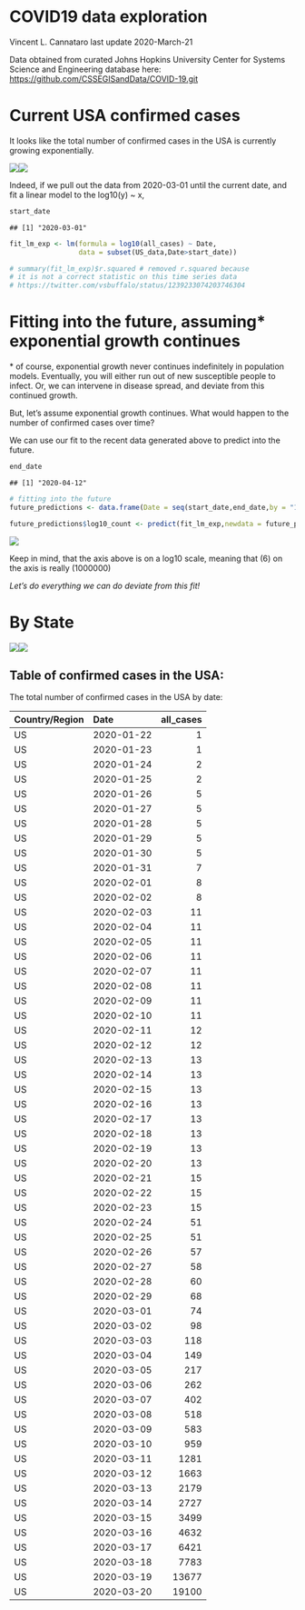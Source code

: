 COVID19 data exploration
================
Vincent L. Cannataro
last update 2020-March-21

Data obtained from curated Johns Hopkins University Center for Systems
Science and Engineering database here:
<https://github.com/CSSEGISandData/COVID-19.git>

# Current USA confirmed cases

It looks like the total number of confirmed cases in the USA is
currently growing
exponentially.

![](COVID19_initial_data_analyses_CannataroV_files/figure-gfm/unnamed-chunk-1-1.png)<!-- -->![](COVID19_initial_data_analyses_CannataroV_files/figure-gfm/unnamed-chunk-1-2.png)<!-- -->

Indeed, if we pull out the data from 2020-03-01 until the current date,
and fit a linear model to the log10(y) ~ x,

``` r
start_date
```

    ## [1] "2020-03-01"

``` r
fit_lm_exp <- lm(formula = log10(all_cases) ~ Date, 
                 data = subset(US_data,Date>start_date))

# summary(fit_lm_exp)$r.squared # removed r.squared because 
# it is not a correct statistic on this time series data 
# https://twitter.com/vsbuffalo/status/1239233074203746304 
```

<!-- We find an $R^2$ value of 0.997 -->

# Fitting into the future, assuming\* exponential growth continues

\* of course, exponential growth never continues indefinitely in
population models. Eventually, you will either run out of new
susceptible people to infect. Or, we can intervene in disease spread,
and deviate from this continued growth.

But, let’s assume exponential growth continues. What would happen to the
number of confirmed cases over time?

We can use our fit to the recent data generated above to predict into
the future.

``` r
end_date
```

    ## [1] "2020-04-12"

``` r
# fitting into the future 
future_predictions <- data.frame(Date = seq(start_date,end_date,by = "1 day"))

future_predictions$log10_count <- predict(fit_lm_exp,newdata = future_predictions)
```

![](COVID19_initial_data_analyses_CannataroV_files/figure-gfm/fitting%20into%20the%20future%20plot-1.png)<!-- -->

Keep in mind, that the axis above is on a log10 scale, meaning that
\(6\) on the axis is really \(1000000\)

*Let’s do everything we can do deviate from this
fit\!*

# By State

![](COVID19_initial_data_analyses_CannataroV_files/figure-gfm/plotting%20states-1.png)<!-- -->![](COVID19_initial_data_analyses_CannataroV_files/figure-gfm/plotting%20states-2.png)<!-- -->

## Table of confirmed cases in the USA:

The total number of confirmed cases in the USA by date:

| Country/Region | Date       | all\_cases |
| :------------- | :--------- | ---------: |
| US             | 2020-01-22 |          1 |
| US             | 2020-01-23 |          1 |
| US             | 2020-01-24 |          2 |
| US             | 2020-01-25 |          2 |
| US             | 2020-01-26 |          5 |
| US             | 2020-01-27 |          5 |
| US             | 2020-01-28 |          5 |
| US             | 2020-01-29 |          5 |
| US             | 2020-01-30 |          5 |
| US             | 2020-01-31 |          7 |
| US             | 2020-02-01 |          8 |
| US             | 2020-02-02 |          8 |
| US             | 2020-02-03 |         11 |
| US             | 2020-02-04 |         11 |
| US             | 2020-02-05 |         11 |
| US             | 2020-02-06 |         11 |
| US             | 2020-02-07 |         11 |
| US             | 2020-02-08 |         11 |
| US             | 2020-02-09 |         11 |
| US             | 2020-02-10 |         11 |
| US             | 2020-02-11 |         12 |
| US             | 2020-02-12 |         12 |
| US             | 2020-02-13 |         13 |
| US             | 2020-02-14 |         13 |
| US             | 2020-02-15 |         13 |
| US             | 2020-02-16 |         13 |
| US             | 2020-02-17 |         13 |
| US             | 2020-02-18 |         13 |
| US             | 2020-02-19 |         13 |
| US             | 2020-02-20 |         13 |
| US             | 2020-02-21 |         15 |
| US             | 2020-02-22 |         15 |
| US             | 2020-02-23 |         15 |
| US             | 2020-02-24 |         51 |
| US             | 2020-02-25 |         51 |
| US             | 2020-02-26 |         57 |
| US             | 2020-02-27 |         58 |
| US             | 2020-02-28 |         60 |
| US             | 2020-02-29 |         68 |
| US             | 2020-03-01 |         74 |
| US             | 2020-03-02 |         98 |
| US             | 2020-03-03 |        118 |
| US             | 2020-03-04 |        149 |
| US             | 2020-03-05 |        217 |
| US             | 2020-03-06 |        262 |
| US             | 2020-03-07 |        402 |
| US             | 2020-03-08 |        518 |
| US             | 2020-03-09 |        583 |
| US             | 2020-03-10 |        959 |
| US             | 2020-03-11 |       1281 |
| US             | 2020-03-12 |       1663 |
| US             | 2020-03-13 |       2179 |
| US             | 2020-03-14 |       2727 |
| US             | 2020-03-15 |       3499 |
| US             | 2020-03-16 |       4632 |
| US             | 2020-03-17 |       6421 |
| US             | 2020-03-18 |       7783 |
| US             | 2020-03-19 |      13677 |
| US             | 2020-03-20 |      19100 |
